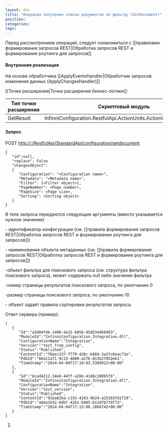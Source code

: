 ```yaml
---
layout: doc
title: "Операция получения списка документов по фильтру (GetDocument)"
position: 
categories: 
tags: 
---
```


Перед рассмотрением операций, следует ознакомиться с [[правилами формирования запросов REST|Обработка запросов REST и формирование роутинга для запросов]]

#### Внутренняя реализация

На основе обработчика [[ApplyEventsHandler|Обработчик запросов изменения данных (ApplyChangesHandler)]]

[[Точки расширения|Точки расширения бизнес-логики]]:

|Тип точки расширения|Скриптовый модуль|
|--------------------|-----------------|
|GetResult|InfinniConfiguration.RestfulApi.ActionUnits.ActionUnitGetDocument|

#### Запрос

POST [http://<ServerName>:<PortName>/RestfulApi/StandardApi/configuration/getdocument](http://10.10.1.82:9999/RestfulApi/StandardApi/configuration/getdocument)

```
{
   "id":null,
   "replace": False
   "changesObject":
   {
      "Configuration": "<Configuration name>",
      "Metadata": "<Metadata name>",
      "Filter": [<Filter object>],
      "PageNumber": <Page number>,
      "PageSize": <Page size>,
      "Sorting": <Sorting object>
   }
}
```

В теле запроса передаются следующие аргументы (вместо <parameter name> указывается нужное значение)

<Configuration name> - идентификатор конфигурации (см. [[правила формирования запросов REST|Обработка запросов REST и формирование роутинга для запросов]])

<Metadata name> - наименование объекта метаданных (см. [[правила формирования запросов REST|Обработка запросов REST и формирование роутинга для запросов]])

<Filter object> -объект фильтра для поискового запроса (см. структура фильтра поискового запроса), может содержать null либо значение фильтра

<Page number> -номер страницы результатов поискового запроса, по умолчанию 0

<Page size> -размер страницы поискового запроса, по умолчанию 10

<Sorting object> - объект задаёт правила сортировки результатов запроса.

Ответ сервера (пример):

```
[
   {
      "Id":"a3d04fdb-1490-4a15-b856-95d534d68403",
      "ModuleId":"InfinniConfiguration.Integration.dll",
      "ConfigurationName":"Integration",
      "Version":"test_from_config",
      "Status":"Published",
      "ContentId":"f8aec337-f779-426c-b60d-3a37c6eac71e",
      "PdbId":"66a11a71-9c23-4800-a276-813b2f052eb1",
      "TimeStamp":"2014-04-04T17:10:03.5309912+06:00"
   },
   {
      "Id":"bcad4212-34e6-44ff-a28e-41d6c288b5fb",
      "ModuleId":"InfinniConfiguration.Integration.dll",
      "ConfigurationName":"Integration",
      "Version":"test_version",
      "Status":"Published",
      "ContentId":"91ba62ba-c191-4243-9b24-a25383fd1f29",
      "PdbId":"a64a1b32-8dbf-42b1-b485-b13d76779f73",
      "TimeStamp":"2014-04-04T17:15:06.1866742+06:00"
   }
]
```

2.

 

